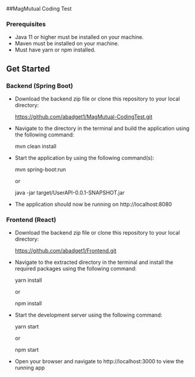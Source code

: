 ##MagMutual Coding Test

### Prerequisites
- Java 11 or higher must be installed on your machine.
- Maven must be installed on your machine.
- Must have yarn or npm installed.

## Get Started
### Backend (Spring Boot)

- Download the backend zip file or clone this repository to your local directory:

    https://github.com/abadget1/MagMutual-CodingTest.git

- Navigate to the directory in the terminal and build the application using the following command:

    mvn clean install

- Start the application by using the following command(s):

    mvn spring-boot:run
    
    or
    
    java -jar target/UserAPI-0.0.1-SNAPSHOT.jar

- The application should now be running on http://localhost:8080 


### Frontend (React)

- Download the backend zip file or clone this repository to your local directory:

    https://github.com/abadget1/Frontend.git

- Navigate to the extracted directory in the terminal and install the required packages using the following command:

    yarn install
    
    or     
    
    npm install

- Start the development server using the following command:

    yarn start
    
    or
    
    npm start

- Open your browser and navigate to http://localhost:3000 to view the running app
